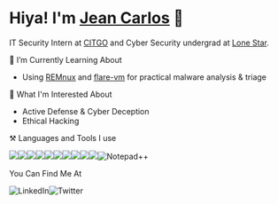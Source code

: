 # Hiya! I'm [Jean Carlos](https://www.linkedin.com/in/jajayerdis/) 👋

IT Security Intern at [CITGO](https://www.citgo.com/) and Cyber Security undergrad at [Lone Star](https://www.lonestar.edu/index2.htm).

🌱 I’m Currently Learning About
- Using [REMnux](https://remnux.org/) and [flare-vm](https://github.com/mandiant/flare-vm) for practical malware analysis & triage 
  
🔎 What I'm Interested About
- Active Defense & Cyber Deception
- Ethical Hacking

⚒️ Languages and Tools I use

<img src="https://img.shields.io/badge/Visual_Studio_Code-0078D4?style=for-the-badge&logo=visual%20studio%20code&logoColor=white" /><img src="https://img.shields.io/badge/Python-FFD43B?style=for-the-badge&logo=python&logoColor=blue" /><img src="https://img.shields.io/badge/Microsoft_Office-D83B01?style=for-the-badge&logo=microsoft-office&logoColor=white" /><img src="https://img.shields.io/badge/GitHub-100000?style=for-the-badge&logo=github&logoColor=white" /><img src="https://img.shields.io/badge/Windows-0078D6?style=for-the-badge&logo=windows&logoColor=white" /><img src="https://img.shields.io/badge/Linux-FCC624?style=for-the-badge&logo=linux&logoColor=black" /><img src="https://img.shields.io/badge/Arduino-00979D?style=for-the-badge&logo=Arduino&logoColor=white" /><img src="https://img.shields.io/badge/powershell-5391FE?style=for-the-badge&logo=powershell&logoColor=white" /><img src="https://img.shields.io/badge/VirtualBox-21416b?style=for-the-badge&logo=VirtualBox&logoColor=white" /><img src="https://img.shields.io/badge/Brave-FF1B2D?style=for-the-badge&logo=Brave&logoColor=white" />![Notepad++](https://img.shields.io/badge/Notepad++-90E59A.svg?style=for-the-badge&logo=notepad%2b%2b&logoColor=black)

You Can Find Me At

![LinkedIn](https://img.shields.io/badge/linkedin-%230077B5.svg?style=for-the-badge&logo=linkedin&logoColor=white)![Twitter](https://img.shields.io/badge/Twitter-%231DA1F2.svg?style=for-the-badge&logo=Twitter&logoColor=white)
